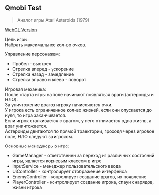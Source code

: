 ## Qmobi Test  
> Аналог игры Atari Asteroids (1979)

[WebGL Version](https://simmer.io/@Sainori/qmobitest)

Цель игры:  
Набрать максимальное кол-во очков.

Управление персонажем:
* Пробел - выстрел
* Стрелка вперед - ускорение
* Стрелка назад - замедление
* Стрелка вправо и влево - поворот

Игровая механика:  
После старта игры на поле начинают появляться враги (астероиды и НЛО).  
За уничтожение врагов игроку начисляются очки.  
У игрока есть ограниченное кол-во жизней, если они опускается до нуля, то игра заканчивается.  
Если игрок сталкивается с врагом, у него отнимается одна жизнь, а враг уничтожается.  
Астероиды двигаются по прямой траектории, проходя через игровое поле, НЛО следуют за игроком.  

Основные менеджеры в игре:
* GameManager - ответственен за переход из различных состояний игры, является корневым классом в игре
* InputService - менеджер пользовательского ввода
* UiController - контролирует отображение интерфейса
* EnemyController - конролирует создание врагов, их появление
* PlayerController - контролирует создание игрока, спаун снарядов, жизни игрока
